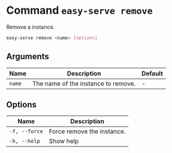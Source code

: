 # Command `easy-serve remove`

Remove a instance.

```bash
easy-serve remove <name> [options]
```

## Arguments

Name   | Description                         | Default
-------|-------------------------------------|--------
`name` | The name of the instance to remove. | -


## Options

Name          | Description
--------------|---------------------------
`-f, --force` | Force remove the instance.
`-h, --help`  | Show help